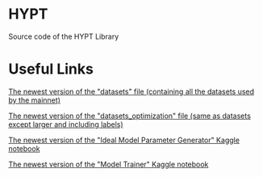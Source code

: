 # HYPT
Source code of the HYPT Library

# Useful Links
[The newest version of the "datasets" file (containing all the datasets used by the mainnet)](https://drive.google.com/file/d/1dZN-PsVTCHx-0c1xMaBPe_qE3QJ8qnnb/view?usp=sharing)

[The newest version of the "datasets_optimization" file (same as datasets except larger and including labels)](https://drive.google.com/file/d/1JMFhnjdFgDWmfXuc-1QQ7O3cpMpKU93d/view?usp=sharing)

[The newest version of the "Ideal Model Parameter Generator" Kaggle notebook](https://www.kaggle.com/code/hihihiihhi/hypt-ideal-model-parameter-generation)

[The newest version of the "Model Trainer" Kaggle notebook](https://www.kaggle.com/code/hihihiihhi/hypt-model-trainer)
